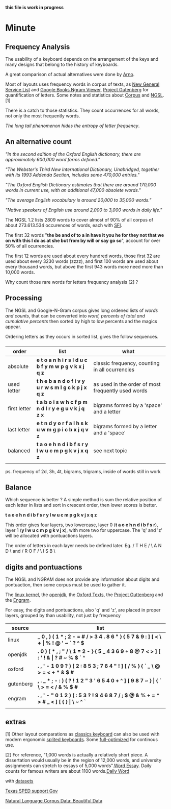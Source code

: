 __this file is work in progress__

# Minute 

## Frequency Analysis

The usability of a keyboard depends on the arrangement of the keys and many designs that belong to the history of keyboards.

A great comparison of actual alternatives were done by [Arno](https://www.preprints.org/manuscript/202103.0287/v1).

Most of layouts uses frequency words in corpus of texts, as [New General Service List](https://www.newgeneralservicelist.com/) and [Google Books Ngram Viewer](https://books.google.com/ngrams), [Project Gutenberg](https://www.gutenberg.org/) for quantification of letters. Some notes and statistics about [Corpus](https://github.com/agsb/minute/blob/main/docs/Corpus_Frequency.md) and [NGSL](https://github.com/agsb/minute/blob/main/docs/NGSL_Frequency.md).[1]

There is a catch to those statistics. They count occurrences for all words, not only the most frequently words. 

_The long tail phenomenon hides the entropy of letter frequency_. 

## An alternative count

_"In the second edition of the Oxford English dictionary, there are approximately 600,000 word forms defined."_

_"The Webster's Third New International Dictionary, Unabridged, together with its 1993 Addenda Section, includes some 470,000 entries."_

_"The Oxford English Dictionary estimates that there are around 170,000 words in current use, with an additional 47,000 obsolete words."_

_"The average English vocabulary is around 20,000 to 35,000 words."_

_"Native speakers of English use around 2,000 to 3,000 words in daily life."_

The NGSL 1.2 lists 2809 words to cover almost of 90% of all corpus of about 273.613.534 occurences of words, each with [SFI](http://www.manulex.org/docs/en/Manulex.pdf). 

The first 32 words "__the be and of to a in have it you he for they not that we on with this I do as at she but from by will or say go so__", account for over 50% of all ocurrencies.

The first 12 words are used about every hundred words, those first 32 are used about every 3230 words (zzzz), and first 100 words are used about every thousand words, but above the first 943 words more need more than 10,000 words. 

Why count those rare words for letters frequency analysis [2] ?

## Processing

The NGSL and Google-N-Gram corpus gives long ordened lists of _words and counts_, that can be converted into _word, percents of total and cumulative percents_ then sorted by high to low percents and the magics appear. 

Ordering letters as they occurs in sorted list, gives the follow sequences.

### 
| order | list | what |
| -- | -- |-- |
| absolute | **e t o a n h i r s l d u c b f y m w p g v k x j q z** | classic frequency, counting in all ocurrencies |
| used letter | **t h e b a n d o f i v y u r w s m l g c k p j x q z** | as used  in the order of most frequently used words |
| first letter | **t a b o i s w h c f p m n d l r y e g u v k j q z x** | bigrams formed by a 'space' and a letter |
| last letter | **e t n d y o r f a l h s k u w m g p i c b x j q v z** | bigrams formed by a letter and a 'space' |
| balanced | **t a o e h n d i b f s r y l w u c m p g k v j x q z** | see next topic |
|  |  | |

ps. frequency of 2d, 3h, 4t, bigrams, trigrams, inside of words still in work

## Balance

Which sequence is better ? A simple method is sum the relative position of each letter in lists and sort in crescent order, then lower scores is better.

**t a o e h n d i b f s r y l w u c m p g k v j x q z**

This order gives four layers, two lowercase, layer 0 (**t a o e h n d i b f s r**),  layer 1 (**y l w u c m p g k v j x**), with more two for uppercase. The 'q' and 'z' will be allocated with pontuactions layers. 

The order of letters in each layer needs be defined later. Eg. / T H E / \ A N D \ and / R O F / \ I S B \ 

## digits and pontuactions

The NGSL and NGRAM does not provide any information about digits and pontuaction, then some corpus must be used to gather it. 

The [linux kernel](https://github.com/agsb/minute/blob/main/docs/stats.linux.md), the [openjdk](https://github.com/agsb/minute/blob/main/docs/stats.openjava.md), the [Oxford Texts](https://github.com/agsb/minute/blob/main/docs/stats.oxford.md), the [Project Guttenberg](https://github.com/agsb/minute/blob/main/docs/stats.guttenberg.md) and the [Engram](https://github.com/agsb/minute/blob/main/docs/stats.engram.md).

For easy, the digits and pontuactions, also 'q' and 'z', are placed in proper layers, grouped by than usability, not just by frequency

| source | list |
| --- | --- |
| linux | **_ 0 , ) ( 1 * ; 2 - = # / > 3 4 . 8 6 " } { 5 7 & 9 : ] [ < \ + \| % ! @ ' ~ ` ? ^ $** |
| openjdk | **. 0 ) ( * , ; " / \ 1 = 2 - } { 5 _ 4 3 6 9 + 8 @ 7 < > ] [ : ' ! & \| ? # ~ % $ ` ^** |
| oxford | **. , ' - 1 0 9 ? ) ( 2 : 8 5 3 ; 7 6 4 " ! ] [ / % } { ` _ \ @ > = < + * & $ #** |
| gutenberg | **, . _ * ; - : ) ( ? ! 1 2 " 3 ' 6 5 4 0 + ^ ] [ 9 8 7 ~ } \| { ` \ > = < / & % $ #** |
| engram | **. , ' - " 0 1 2 ) ( : 5 3 ? ! 9 4 6 8 7 / ; $ @ & % + = * > # _ < ] [ { } \| \ ~ ^ `** |
| | | 
## extras

[1] Other layout comparations as [classics keyboard](http://pinouchon.github.io/keyboard/layouts/2016/03/07/layouts-review-dvorak-vs-colemak-vs-carpalx-vs-workman.html) can also be used with modern ergonomic [splited keyboards](https://github.com/diimdeep/awesome-split-keyboards). Some [full-optimized](https://mk.bcgsc.ca/carpalx/?full_optimization) for continous use.

[2] For reference, "1,000 words is actually a relatively short piece. A dissertation would usually be in the region of 12,000 words, and university assignments can stretch to essays of 5,000 words".[Word Essay](https://wordcounter.net/blog/2016/08/22/101946_how-long-does-it-take-to-write-a-1000-word-essay.html). Daily counts for famous writers are about 1100 words.[Daily Word](https://wordcounter.net/blog/2017/12/04/103207_the-daily-word-counts-of-19-famous-writers.html)

with [datasets](https://storage.googleapis.com/books/ngrams/books/datasetsv3.html)

[Texas SPED support Gov](https://spedsupport.tea.texas.gov/sites/default/files/2023-08/high-frequency-word-list.pdf)

[Natural Language Corpus Data: Beautiful Data](http://norvig.com/ngrams/)

